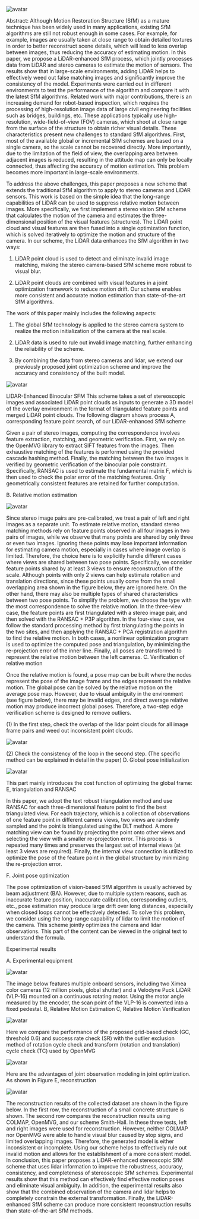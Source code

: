![avatar]( 20210106181625690.png) 

 Abstract: Although Motion Restoration Structure (SfM) as a mature technique has been widely used in many applications, existing SfM algorithms are still not robust enough in some cases. For example, for example, images are usually taken at close range to obtain detailed textures in order to better reconstruct scene details, which will lead to less overlap between images, thus reducing the accuracy of estimating motion. In this paper, we propose a LiDAR-enhanced SfM process, which jointly processes data from LiDAR and stereo cameras to estimate the motion of sensors. The results show that in large-scale environments, adding LiDAR helps to effectively weed out false matching images and significantly improve the consistency of the model. Experiments were carried out in different environments to test the performance of the algorithm and compare it with the latest SfM algorithms. Related work with major contributions, there is an increasing demand for robot-based inspection, which requires the processing of high-resolution image data of large civil engineering facilities such as bridges, buildings, etc. These applications typically use high-resolution, wide-field-of-view (FOV) cameras, which shoot at close range from the surface of the structure to obtain richer visual details. These characteristics present new challenges to standard SfM algorithms. First, most of the available global or incremental SfM schemes are based on a single camera, so the scale cannot be recovered directly. More importantly, due to the limitation of the field of view, the overlapping area between adjacent images is reduced, resulting in the attitude map can only be locally connected, thus affecting the accuracy of motion estimation. This problem becomes more important in large-scale environments. 

 To address the above challenges, this paper proposes a new scheme that extends the traditional SfM algorithm to apply to stereo cameras and LiDAR sensors. This work is based on the simple idea that the long-range capabilities of LiDAR can be used to suppress relative motion between images. More specifically, we first implement a stereo vision SfM scheme that calculates the motion of the camera and estimates the three-dimensional position of the visual features (structures). The LiDAR point cloud and visual features are then fused into a single optimization function, which is solved iteratively to optimize the motion and structure of the camera. In our scheme, the LiDAR data enhances the SfM algorithm in two ways: 

 1) LiDAR point cloud is used to detect and eliminate invalid image matching, making the stereo camera-based SfM scheme more robust to visual blur. 

 2) LiDAR point clouds are combined with visual features in a joint optimization framework to reduce motion drift. Our scheme enables more consistent and accurate motion estimation than state-of-the-art SfM algorithms. 

 The work of this paper mainly includes the following aspects: 

 1) The global SfM technology is applied to the stereo camera system to realize the motion initialization of the camera at the real scale. 

 2) LiDAR data is used to rule out invalid image matching, further enhancing the reliability of the scheme. 

 3) By combining the data from stereo cameras and lidar, we extend our previously proposed joint optimization scheme and improve the accuracy and consistency of the built model. 

 ![avatar]( 20210106181730507.png) 

 LIDAR-Enhanced Binocular SFM This scheme takes a set of stereoscopic images and associated LiDAR point clouds as inputs to generate a 3D model of the overlay environment in the format of triangulated feature points and merged LiDAR point clouds. The following diagram shows process A, corresponding feature point search, of our LiDAR-enhanced SfM scheme 

 Given a pair of stereo images, computing the correspondence involves feature extraction, matching, and geometric verification. First, we rely on the OpenMVG library to extract SIFT features from the images. Then exhaustive matching of the features is performed using the provided cascade hashing method. Finally, the matching between the two images is verified by geometric verification of the binocular pole constraint. Specifically, RANSAC is used to estimate the fundamental matrix F, which is then used to check the polar error of the matching features. Only geometrically consistent features are retained for further computation. 

 B. Relative motion estimation 

 ![avatar]( 20210106181815711.png) 

 Since stereo image pairs are pre-calibrated, we treat a pair of left and right images as a separate unit. To estimate relative motion, standard stereo matching methods rely on feature points observed in all four images in two pairs of images, while we observe that many points are shared by only three or even two images. Ignoring these points may lose important information for estimating camera motion, especially in cases where image overlap is limited. Therefore, the choice here is to explicitly handle different cases where views are shared between two pose points. Specifically, we consider feature points shared by at least 3 views to ensure reconstruction of the scale. Although points with only 2 views can help estimate rotation and translation directions, since these points usually come from the small overlapping area shown in the figure below, they are ignored here. On the other hand, there may also be multiple types of shared characteristics between two pose points. To simplify the problem, we choose the type with the most correspondence to solve the relative motion. In the three-view case, the feature points are first triangulated with a stereo image pair, and then solved with the RANSAC + P3P algorithm. In the four-view case, we follow the standard processing method by first triangulating the points in the two sites, and then applying the RANSAC + PCA registration algorithm to find the relative motion. In both cases, a nonlinear optimization program is used to optimize the computed pose and triangulation, by minimizing the re-projection error of the inner line. Finally, all poses are transformed to represent the relative motion between the left cameras. C. Verification of relative motion 

 Once the relative motion is found, a pose map can be built where the nodes represent the pose of the image frame and the edges represent the relative motion. The global pose can be solved by the relative motion on the average pose map. However, due to visual ambiguity in the environment (see figure below), there may be invalid edges, and direct average relative motion may produce incorrect global poses. Therefore, a two-step edge verification scheme is designed to remove outliers. 

 (1) In the first step, check the overlap of the lidar point clouds for all image frame pairs and weed out inconsistent point clouds. 

 ![avatar]( 20210106181916570.png) 

 (2) Check the consistency of the loop in the second step. (The specific method can be explained in detail in the paper) D. Global pose initialization 

 ![avatar]( 20210106181939537.png) 

 This part mainly introduces the cost function of optimizing the global frame: E, triangulation and RANSAC 

 In this paper, we adopt the text robust triangulation method and use RANSAC for each three-dimensional feature point to find the best triangulated view. For each trajectory, which is a collection of observations of one feature point in different camera views, two views are randomly sampled and the point is triangulated using the DLT method. A more matching view can be found by projecting the point onto other views and selecting the view with a smaller re-projection error. This process is repeated many times and preserves the largest set of internal views (at least 3 views are required). Finally, the internal view connection is utilized to optimize the pose of the feature point in the global structure by minimizing the re-projection error. 

 F. Joint pose optimization 

 The pose optimization of vision-based SfM algorithm is usually achieved by beam adjustment (BA). However, due to multiple system reasons, such as inaccurate feature position, inaccurate calibration, corresponding outliers, etc., pose estimation may produce large drift over long distances, especially when closed loops cannot be effectively detected. To solve this problem, we consider using the long-range capability of lidar to limit the motion of the camera. This scheme jointly optimizes the camera and lidar observations. This part of the content can be viewed in the original text to understand the formula. 

 Experimental results 

 A. Experimental equipment 

 ![avatar]( 20210106182037229.png) 

 The image below features multiple onboard sensors, including two Ximea color cameras (12 million pixels, global shutter) and a Velodyne Puck LiDAR (VLP-16) mounted on a continuous rotating motor. Using the motor angle measured by the encoder, the scan point of the VLP-16 is converted into a fixed pedestal. B, Relative Motion Estimation C, Relative Motion Verification 

 ![avatar]( 20210106182146996.png) 

 Here we compare the performance of the proposed grid-based check (GC, threshold 0.6) and success rate check (SR) with the outlier exclusion method of rotation cycle check and transform (rotation and translation) cycle check (TC) used by OpenMVG 

 ![avatar]( 20210106182214532.png) 

 Here are the advantages of joint observation modeling in joint optimization. As shown in Figure E, reconstruction 

 ![avatar]( 20210106182243389.png) 

 The reconstruction results of the collected dataset are shown in the figure below. In the first row, the reconstruction of a small concrete structure is shown. The second row compares the reconstruction results using COLMAP, OpenMVG, and our scheme Smith-Hall. In these three tests, left and right images were used for reconstruction. However, neither COLMAP nor OpenMVG were able to handle visual blur caused by stop signs, and limited overlapping images. Therefore, the generated model is either inconsistent or incomplete. Using our scheme helps to effectively rule out invalid motion and allows for the establishment of a more consistent model. In conclusion, this paper proposes a LiDAR-enhanced stereoscopic SfM scheme that uses lidar information to improve the robustness, accuracy, consistency, and completeness of stereoscopic SfM schemes. Experimental results show that this method can effectively find effective motion poses and eliminate visual ambiguity. In addition, the experimental results also show that the combined observation of the camera and lidar helps to completely constrain the external transformation. Finally, the LiDAR-enhanced SfM scheme can produce more consistent reconstruction results than state-of-the-art SfM methods. 

